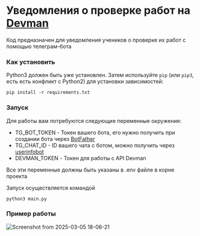 # Уведомления о проверке работ на [Devman](https://dvmn.org/)

Код предназначен для уведомления учеников о проверке их работ с помощью телеграм-бота

### Как установить

Python3 должен быть уже установлен. 
Затем используйте `pip` (или `pip3`, есть есть конфликт с Python2) для установки зависимостей:
```
pip install -r requirements.txt
```
### Запуск

Для работы вам потребуются следующие переменные окружения:
 - TG_BOT_TOKEN - Токен вашего бота, его нужно получить при создании бота через [BotFather](https://t.me/BotFather)
 - TG_CHAT_ID - ID вашего чата с ботом, можно получить через [userinfobot](https://telegram.me/userinfobot)
 - DEVMAN_TOKEN - Токен для работы с API Devman

Все эти переменные должны быть указаны в .env файле в корне проекта

Запуск осуществляется командой 

```
python3 main.py
```
### Пример работы

![Screenshot from 2025-03-05 18-06-21](https://github.com/user-attachments/assets/90e1a95f-433a-475d-b0d5-6d1194cf2cc5)


